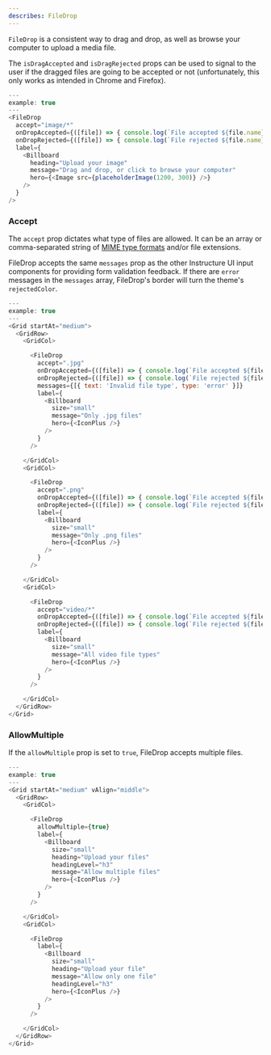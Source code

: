 ```yaml
---
describes: FileDrop
---
```


`FileDrop` is a consistent way to drag and drop, as well as browse your computer to upload a media file.

The `isDragAccepted` and `isDragRejected` props can be used to signal to the user if
the dragged files are going to be accepted or not (unfortunately, this only works as intended in Chrome
and Firefox).

```js
---
example: true
---
<FileDrop
  accept="image/*"
  onDropAccepted={([file]) => { console.log(`File accepted ${file.name}`) }}
  onDropRejected={([file]) => { console.log(`File rejected ${file.name}`) }}
  label={
    <Billboard
      heading="Upload your image"
      message="Drag and drop, or click to browse your computer"
      hero={<Image src={placeholderImage(1200, 300)} />}
    />
  }
/>
```

### Accept

The `accept` prop dictates what type of files are allowed. It can be an array or comma-separated string of
[MIME type formats](https://en.wikipedia.org/wiki/Media_type#Common_examples) and/or file extensions.

FileDrop accepts the same `messages` prop as the other Instructure UI input components for providing
form validation feedback. If there are `error` messages in the `messages` array, FileDrop's border
will turn the theme's `rejectedColor`.

```js
---
example: true
---
<Grid startAt="medium">
  <GridRow>
    <GridCol>

      <FileDrop
        accept=".jpg"
        onDropAccepted={([file]) => { console.log(`File accepted ${file.name}`) }}
        onDropRejected={([file]) => { console.log(`File rejected ${file.name}`) }}
        messages={[{ text: 'Invalid file type', type: 'error' }]}
        label={
          <Billboard
            size="small"
            message="Only .jpg files"
            hero={<IconPlus />}
          />
        }
      />

    </GridCol>
    <GridCol>

      <FileDrop
        accept=".png"
        onDropAccepted={([file]) => { console.log(`File accepted ${file.name}`) }}
        onDropRejected={([file]) => { console.log(`File rejected ${file.name}`) }}
        label={
          <Billboard
            size="small"
            message="Only .png files"
            hero={<IconPlus />}
          />
        }
      />

    </GridCol>
    <GridCol>

      <FileDrop
        accept="video/*"
        onDropAccepted={([file]) => { console.log(`File accepted ${file.name}`) }}
        onDropRejected={([file]) => { console.log(`File rejected ${file.name}`) }}
        label={
          <Billboard
            size="small"
            message="All video file types"
            hero={<IconPlus />}
          />
        }
      />

    </GridCol>
  </GridRow>
</Grid>
```

### AllowMultiple

If the `allowMultiple` prop is set to `true`, FileDrop accepts multiple files.

```js
---
example: true
---
<Grid startAt="medium" vAlign="middle">
  <GridRow>
    <GridCol>

      <FileDrop
        allowMultiple={true}
        label={
          <Billboard
            size="small"
            heading="Upload your files"
            headingLevel="h3"
            message="Allow multiple files"
            hero={<IconPlus />}
          />
        }
      />

    </GridCol>
    <GridCol>

      <FileDrop
        label={
          <Billboard
            size="small"
            heading="Upload your file"
            message="Allow only one file"
            headingLevel="h3"
            hero={<IconPlus />}
          />
        }
      />

    </GridCol>
  </GridRow>
</Grid>
```
